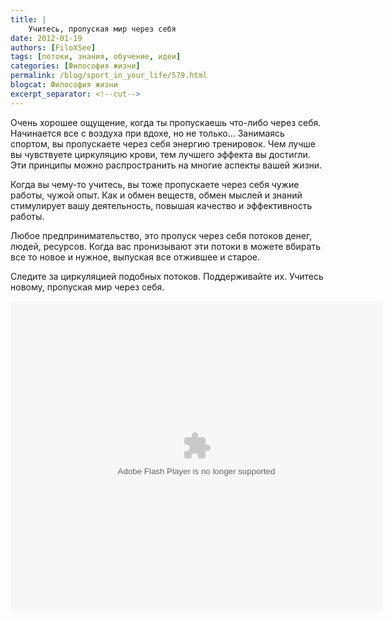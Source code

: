 ```yaml
---
title: |
    Учитесь, пропуская мир через себя
date: 2012-01-19
authors: [FiloXSee]
tags: [потоки, знания, обучение, идеи]
categories: [Философия жизни]
permalink: /blog/sport_in_your_life/579.html
blogcat: Философия жизни
excerpt_separator: <!--cut-->
---
```


Очень хорошее ощущение, когда ты пропускаешь что-либо через себя. Начинается все с воздуха при вдохе, но не только... Занимаясь спортом, вы пропускаете через себя энергию тренировок. Чем лучше вы чувствуете циркуляцию крови, тем лучшего эффекта вы достигли. Эти принципы можно распространить на многие аспекты вашей жизни.

<!--cut-->

Когда вы чему-то учитесь, вы тоже пропускаете через себя чужие работы, чужой опыт. Как и обмен веществ, обмен мыслей и знаний стимулирует вашу деятельность, повышая качество и эффективность работы.

Любое предпринимательство, это пропуск через себя потоков денег, людей, ресурсов. Когда вас пронизывают эти потоки в можете вбирать все то новое и нужное, выпуская все отжившее и старое.

Следите за циркуляцией подобных потоков. Поддерживайте их. Учитесь новому, пропуская мир через себя.

<object id="__sse11161197" width="595" height="497"> <param name="movie" value="http://static.slidesharecdn.com/swf/ssplayer2.swf?doc=doyouthink02-120119112610-phpapp02&stripped_title=ss-11161197&userName=VasiliyDeynega" /> <param name="allowFullScreen" value="true"/> <param name="allowScriptAccess" value="always"/> <param name="wmode" value="transparent"/> <embed name="__sse11161197" src="http://static.slidesharecdn.com/swf/ssplayer2.swf?doc=doyouthink02-120119112610-phpapp02&stripped_title=ss-11161197&userName=VasiliyDeynega" type="application/x-shockwave-flash" allowscriptaccess="always" allowfullscreen="true" wmode="transparent" width="595" height="497"></embed> </object>
